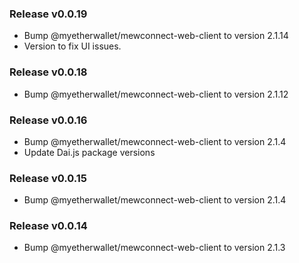 ### Release v0.0.19
- Bump @myetherwallet/mewconnect-web-client to version 2.1.14
- Version to fix UI issues.

### Release v0.0.18
- Bump @myetherwallet/mewconnect-web-client to version 2.1.12

### Release v0.0.16
- Bump @myetherwallet/mewconnect-web-client to version 2.1.4
- Update Dai.js package versions

### Release v0.0.15
- Bump @myetherwallet/mewconnect-web-client to version 2.1.4

### Release v0.0.14
- Bump @myetherwallet/mewconnect-web-client to version 2.1.3
